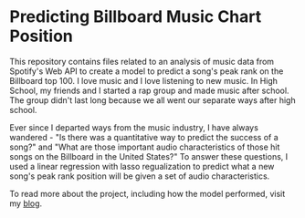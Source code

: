 # Predicting Billboard Music Chart Position

This repository contains files related to an analysis of music data from Spotify's Web API to create a model to predict a song's peak rank on the Billboard top 100.  I love music and I love listening to new music. In High School, my friends and I started a rap group and made music after school. The group didn't last long because we all went our separate ways after high school.  

Ever since I departed ways from the music industry, I have always wandered - "Is there was a quantitative way to predict the success of a song?" and "What are those important audio characteristics of those hit songs on the Billboard in the United States?" To answer these questions, I used a linear regression with lasso regualization to predict what a new song's peak rank position will be given a set of audio characteristics. 

To read more about the project, including how the model performed, visit my [blog](https://radaley1906.wixsite.com/raddatascience/post/will-i-ever-make-it-in-the-music-industry).

